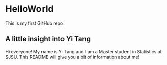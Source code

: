 # HelloWorld
This is my first GitHub repo.
## A little insight into Yi Tang
Hi everyone! My name is Yi Tang and I am a Master student in Statistics at SJSU. This README will give you a bit of information about me!
